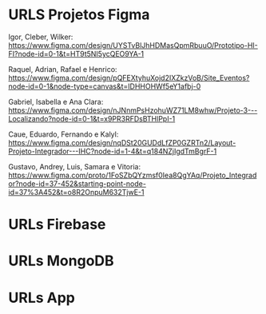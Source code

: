 # URLS Projetos Figma
Igor, Cleber, Wilker: https://www.figma.com/design/UYSTvBlJhHDMasQpmRbuuO/Prototipo-HI-FI?node-id=0-1&t=HT9t5NI5ycQEO9YA-1

Raquel, Adrian, Rafael e Henrico: https://www.figma.com/design/pQFEXtyhuXojd2IXZkzVoB/Site_Eventos?node-id=0-1&node-type=canvas&t=IDHHOHWf5eY1afbj-0 

Gabriel, Isabella e Ana Clara: https://www.figma.com/design/nJNnmPsHzohuWZ71LM8whw/Projeto-3---Localizando?node-id=0-1&t=x9PR3RFDsBTHlPpI-1

Caue, Eduardo, Fernando e Kalyl: https://www.figma.com/design/nqDSt20GUDdLfZP0GZRTn2/Layout-Projeto-Integrador---IHC?node-id=1-4&t=q184NZjIgdTmBgrF-1

Gustavo, Andrey, Luis, Samara e Vitoria: https://www.figma.com/proto/1FoSZbQYzmsf0Iea8QgYAq/Projeto_Integrador?node-id=37-452&starting-point-node-id=37%3A452&t=o8R2OnpuM632TjwE-1

# URLs Firebase

# URLs MongoDB

# URLs App


